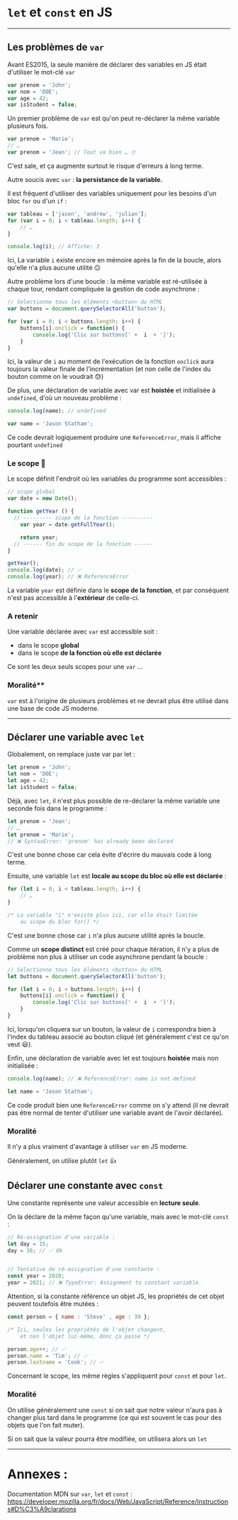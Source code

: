 # `let` et `const` en JS

---

## Les problèmes de `var`

Avant ES2015, la seule manière de déclarer des variables en JS était d'utiliser le mot-clé `var`

```js
var prenom = 'John';
var nom = 'DOE';
var age = 42;
var isStudent = false;
```

Un premier problème de `var` est qu'on peut re-déclarer la même variable plusieurs fois.

```js
var prenom = 'Marie';
// …
var prenom = 'Jean'; // Tout va bien … 🙄
```

C'est sale, et ça augmente surtout le risque d'erreurs à long terme.

Autre soucis avec `var` : **la persistance de la variable.**

Il est fréquent d'utiliser des variables uniquement pour les besoins d'un bloc `for` ou d'un `if` :

```js
var tableau = ['jason', 'andrew', 'julian'];
for (var i = 0; i < tableau.length; i++) {
    // …
}

console.log(i); // Affiche: 3
```

Ici, La variable `i` existe encore en mémoire après la fin de la boucle, alors qu'elle n'a plus aucune utilité 😐

Autre problème lors d'une boucle : la même variable est ré-utilisée à chaque tour, rendant compliquée la gestion de code asynchrone :

```js
// Sélectionne tous les éléments <button> du HTML
var buttons = document.querySelectorAll('button');

for (var i = 0; i < buttons.length; i++) {
    buttons[i].onclick = function() {
        console.log('Clic sur buttons[' +  i  + ']');
    }
}
```

Ici, la valeur de `i` au moment de l'exécution de la fonction `onclick` aura toujours la valeur finale de l'incrémentation (et non celle de l'index du bouton comme on le voudrait 😓)

De plus, une déclaration de variable avec var est **hoistée** et initialisée à `undefined`, d'où un nouveau problème :

```js
console.log(name); // undefined

var name = 'Jason Statham'; 
```

Ce code devrait logiquement produire une `ReferenceError`, mais il affiche pourtant `undefined`

### Le scope 🔭

Le scope définit l'endroit où les variables du programme sont accessibles :

```js
// scope global
var date = new Date();

function getYear () {
  // --------- scope de la fonction ----------
    var year = date.getFullYear();

    return year;
  // ------ fin du scope de la fonction ------
}

getYear();
console.log(date); // ✅
console.log(year); // ❌ ReferenceError
```

La variable `year` est définie dans le **scope de la fonction**,
et par conséquent n'est pas accessible à l'**extérieur** de celle-ci.

### A retenir

Une variable déclarée avec `var` est accessible soit :

- dans le scope **global**
- dans le scope **de la fonction où elle est déclarée**

Ce sont les deux seuls scopes pour une `var` …

### Moralité**

``var`` est à l'origine de plusieurs problèmes et ne devrait plus être utilisé dans une base de code JS moderne.

---

## Déclarer une variable avec `let`

Globalement, on remplace juste var par let :

```js
let prenom = 'John';
let nom = 'DOE';
let age = 42;
let isStudent = false;  
```

Déjà, avec `let`, il n'est plus possible de re-déclarer la même variable une seconde fois dans le programme :

```js
let prenom = 'Jean';
// …
let prenom = 'Marie';
// ❌ SyntaxError: 'prenom' has already been declared
```
C'est une bonne chose car cela évite d'écrire du mauvais code à long terme.

Ensuite, une variable `let` est **locale au scope du bloc où elle est déclarée** :

```js
for (let i = 0; i < tableau.length; i++) {
    // …
}

/* La variable "i" n'existe plus ici, car elle était limitée
    au scope du bloc for() */
```

C'est une bonne chose car `i` n'a plus aucune utilité après la boucle.

Comme un **scope distinct** est créé pour chaque itération, il n'y a plus de problème non plus à utiliser un code asynchrone pendant la boucle :

```js
// Sélectionne tous les éléments <button> du HTML
let buttons = document.querySelectorAll('button');

for (let i = 0; i < buttons.length; i++) {
    buttons[i].onclick = function() {
        console.log('Clic sur buttons[' +  i  + ']');
    }
}
```

Ici, lorsqu'on cliquera sur un bouton, la valeur de `i` correspondra bien à l'index du tableau associé au bouton cliqué (et généralement c'est ce qu'on veut 😃).

Enfin, une déclaration de variable avec let est toujours **hoistée** mais non initialisée :

```js
console.log(name); // ❌ ReferenceError: name is not defined

let name = 'Jason Statham'; 
```

Ce code produit bien une `ReferenceError` comme on s'y attend (il ne devrait pas être normal de tenter d'utiliser une variable avant de l'avoir déclarée).

### Moralité

Il n'y a plus vraiment d'avantage à utiliser `var` en JS moderne.

Généralement, on utilise plutôt `let` 👍

## Déclarer une constante avec `const`

Une constante représente une valeur accessible en **lecture seule**.

On la déclare de la même façon qu'une variable, mais avec le mot-clé `const` :

```js
// Ré-assignation d'une variable :
let day = 15;
day = 16; // ✅ Ok


// Tentative de ré-assignation d'une constante :
const year = 2020;
year = 2021; // ❌ TypeError: Assignment to constant variable.
```

Attention, si la constante référence un objet JS, les propriétés de cet objet peuvent toutefois être mutées :

```js
const person = { name : 'Steve' , age : 39 };

/* Ici, seules les propriétés de l'objet changent,
    et non l'objet lui-même, donc ça passe */

person.age++; // ✅
person.name = 'Tim'; // ✅
person.lastname = 'Cook'; // ✅
```

Concernant le scope, les même règles s'appliquent pour `const` et pour `let`.

### Moralité

On utilise généralement une `const` si on sait que notre valeur n'aura pas à changer plus tard dans le programme (ce qui est souvent le cas pour des objets que l'on fait muter).

Si on sait que la valeur pourra être modifiée, on utilisera alors un `let`

---

# Annexes :

Documentation MDN sur `var`, `let` et `const` : https://developer.mozilla.org/fr/docs/Web/JavaScript/Reference/Instructions#D%C3%A9clarations